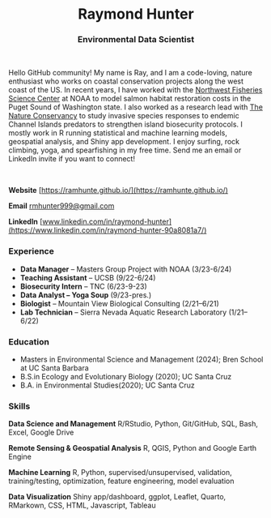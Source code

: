 <h1 align="center">Raymond Hunter</h1>

<h3 align="center">Environmental Data Scientist</h3>

<br>

Hello GitHub community! My name is Ray, and I am a code-loving, nature enthusiast who works on coastal conservation projects along the west coast of the US. In recent years, I have worked with the [Northwest Fisheries Science Center](https://www.fisheries.noaa.gov/about/northwest-fisheries-science-center) at NOAA to model salmon habitat restoration costs in the Puget Sound of Washington state. I also worked as a research lead with [The Nature Conservancy](https://www.nature.org/en-us/) to study invasive species responses to endemic Channel Islands predators to strengthen island biosecurity protocols. I mostly work in R running statistical and machine learning models, geospatial analysis, and Shiny app development. I enjoy surfing, rock climbing, yoga, and spearfishing in my free time. Send me an email or LinkedIn invite if you want to connect!

<br>


**Website** [https://ramhunte.github.io/](https://ramhunte.github.io/)

**Email** [rmhunter999@gmail.com](mailto:rmhunter999@gmail.com)

**LinkedIn** [www.linkedin.com/in/raymond-hunter](https://www.linkedin.com/in/raymond-hunter-90a8081a7/)


### Experience
- **Data Manager** – Masters Group Project with NOAA (3/23-6/24)
- **Teaching Assistant** – UCSB (9/22-6/24)
- **Biosecurity Intern** – TNC (6/23-9-23)
- **Data Analyst – Yoga Soup** (9/23-pres.)
- **Biologist** – Mountain View Biological Consulting (2/21–6/21)
- **Lab Technician** – Sierra Nevada Aquatic Research Laboratory (1/21–6/22)

### Education
- Masters in Environmental Science and Management (2024); Bren School at UC Santa Barbara
- B.S.in Ecology and Evolutionary Biology (2020); UC Santa Cruz
- B.A. in Environmental Studies(2020); UC Santa Cruz

### Skills
**Data Science and Management**
R/RStudio, Python, Git/GitHub, SQL, Bash, Excel, Google Drive

**Remote Sensing & Geospatial Analysis**
R, QGIS, Python and Google Earth Engine

**Machine Learning**
R, Python, supervised/unsupervised, validation, training/testing, optimization, feature engineering, model evaluation

**Data Visualization**
Shiny app/dashboard, ggplot, Leaflet, Quarto, RMarkown, CSS, HTML, Javascript, Tableau

